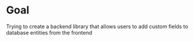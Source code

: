 # Goal

Trying to create a backend library that allows users to add custom fields to database entities from the frontend
